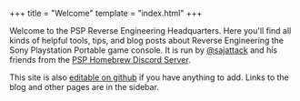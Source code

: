 +++
title = "Welcome"
template = "index.html"
+++

Welcome to the PSP Reverse Engineering Headquarters. Here you'll find all kinds of helpful
tools, tips, and blog posts about Reverse Engineering the Sony Playstation Portable game
console. It is run by [@sajattack](https://twitter.com/sajattack) and his friends from the
[PSP Homebrew Discord Server](https://discord.gg/bePrj9W).

This site is also [editable on github](https://github.com/sajattack/psp.re) if you have anything to add.
Links to the blog and other pages are in the sidebar.
